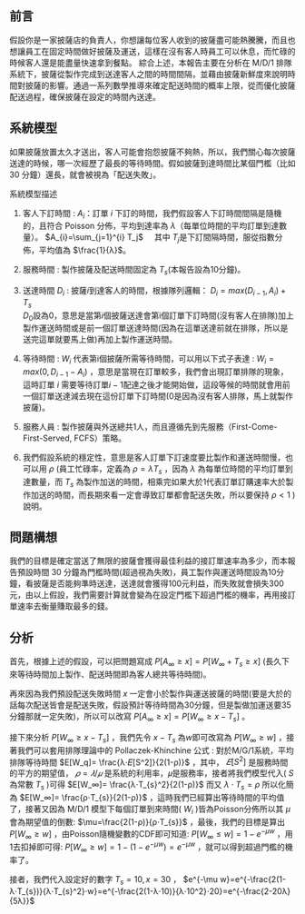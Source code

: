 ## 前言
假設你是一家披薩店的負責人，你想讓每位客人收到的披薩盡可能熱騰騰，而且也想讓員工在固定時間做好披薩及運送，這樣在沒有客人時員工可以休息，而忙碌的時候客人還是能盡量快速拿到餐點。
綜合上述，本報告主要在分析在 M/D/1 排隊系統下，披薩從製作完成到送達客人之間的時間間隔，並藉由披薩新鮮度來說明時間對披薩的影響。通過一系列數學推導來確定配送時間的概率上限，從而優化披薩配送過程，確保披薩在設定的時間內送達。


## 系統模型

如果披薩放置太久才送出，客人可能會抱怨披薩不夠熱，所以，我們關心每次披薩送達的時候，哪一次經歷了最長的等待時間。假如披薩到達時間比某個門檻（比如 30 分鐘）還長，就會被視為「配送失敗」。

系統模型描述
1. 客人下訂時間 : $A_{i}$：訂單 *i* 下訂的時間，我們假設客人下訂時間間隔是隨機的，且符合 Poisson 分佈，平均到達率為 $λ$（每單位時間的平均訂單到達數量）。
$A_{i}=\sum_{j=1}^{i} T_j$ &nbsp;&nbsp;&nbsp; 其中 $T_{j}$是下訂間隔時間，服從指數分佈，平均值為 $\frac{1}{λ}$。

1. 服務時間 : 製作披薩及配送時間固定為 $T_{s}$(本報告設為10分鐘)。

2. 送達時間 $D_{i}$ : 披薩$i$到達客人的時間，根據隊列邏輯： $D_{i}=max(D_{i-1},A_{i})+T_{s}$ </br>
$D_{0}$設為0，意思是當第$i$個披薩送達會第i個訂單下訂時間(沒有客人在排隊)加上製作運送時間或是前一個訂單送達時間(因為在這單送達前就在排隊，所以是送完這單就要馬上做)再加上製作運送時間。

1. 等待時間 : $W_i$ 代表第i個披薩所需等待時間，可以用以下式子表達 : $W_i=max(0,D_{i-1}-A_i)$ ，意思是當現在訂單較多，我們會出現訂單排隊的現象，這時訂單 $i$ 需要等待訂單$i-1$配達之後才能開始做，這段等候的時間就會用前一個訂單送達減去現在這份訂單下訂時間(0是因為沒有客人排隊，馬上就製作披薩)。

2. 服務人員 : 製作披薩與外送總共1人，而且遵循先到先服務（First-Come-First-Served, FCFS）策略。

3. 我們假設系統的穩定性，意思是客人訂單下訂速度要比製作和運送時間慢，也可以用 $ρ$ (員工忙碌率，定義為 $ρ=λT_s$ ，因為 $λ$ 為每單位時間的平均訂單到達數量，而 $T_s$ 為製作加送的時間，相乘完如果大於1代表訂單訂購速率大於製作加送的時間，而長期來看一定會導致訂單都會配送失敗，所以要保持 $ρ< 1$ )說明。

## 問題構想
我們的目標是確定當送了無限的披薩會獲得最佳利益的接訂單速率為多少，而本報告預設時間 30 分鐘為門檻時間(超過視為失敗)，員工製作與運送時間設為10分鐘，看披薩是否能夠準時送達，送達就會獲得100元利益，而失敗就會損失300元，由以上假設，我們需要計算就會變為在設定門檻下超過門檻的機率，再用接訂單速率去衡量賺取最多的錢。

## 分析
首先，根據上述的假設，可以把問題寫成 $P[A_∞\geq x]=P[W_∞+T_{s}\geq x]$ (長久下來等待時間加上製作、配送時間即為客人總共等待時間)。

再來因為我們預設配送失敗時間 $x$ 一定會小於製作與運送披薩的時間(要是大於的話每次配送皆會是配送失敗，假設預計等待時間為30分鐘，但是製做加運送要35分鐘那就一定失敗)，所以可以改寫 $P[A_∞\geq x]=P[W_∞\geq x-T_{s}]$ 。

接下來分析 $P[W_∞\geq x-T_{s}]$ ，我們先令 $x-T_{s}$ 為$w$即可改寫為 $P[W_∞\geq w]$ ，接著我們可以套用排隊理論中的 Pollaczek-Khinchine 公式 : 對於M/G/1系統，平均排隊等待時間 $E[W_q]= \frac{λ⋅𝐸[S^2]}{2(1-ρ)}$ ，其中， $𝐸[S^2]$ 是服務時間的平方的期望值， $𝜌=𝜆/𝜇$ 是系統的利用率，𝜇是服務率，接者將我們模型代入( $S$ 為常數 $T_{s}$ )可得 $E[W_∞]= \frac{λ⋅T_{s}^2}{2(1-ρ)}$ 而又 $λ⋅T_{s}=ρ$ 所以化簡為 $E[W_∞]= \frac{ρ⋅T_{s}}{2(1-ρ)}$ ，這時我們已經算出等待時間的平均值了，接著又因為 M/D/1 模型下每個訂單到來時間( $W_i$ )皆為Poisson分佈所以其 $\mu$ 會為期望值的倒數: $\mu=\frac{2(1-ρ)}{ρ⋅T_{s}}$ ，最後，我們的目標是算出 $P[W_∞\geq w]$ ，由Poisson隨機變數的CDF即可知道: $P[W_∞\le w]=1-e^{-\mu w}$ ，用1去扣掉即可得: $P[W_∞\ge w]=1-(1-e^{-\mu w})=e^{-\mu w}$ ，就可以得到超過門檻的機率了。

接者，我們代入設定好的數字 $T_{s}=10,x=30$ ， $e^{-\mu w}=e^{-\frac{2(1-λ⋅T_{s})}{λ⋅T_{s}^2}⋅w}=e^{-\frac{2(1-λ⋅10)}{λ⋅10^2}⋅20}=e^{-\frac{2-20λ}{5λ}}$ 

